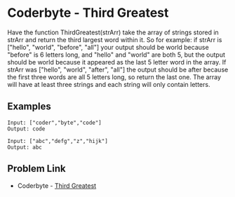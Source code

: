 # Coderbyte - Third Greatest

Have the function ThirdGreatest(strArr) take the array of strings stored in strArr and return the third largest word within it. So for example: if strArr is ["hello", "world", "before", "all"] your output should be world because "before" is 6 letters long, and "hello" and "world" are both 5, but the output should be world because it appeared as the last 5 letter word in the array. If strArr was ["hello", "world", "after", "all"] the output should be after because the first three words are all 5 letters long, so return the last one. The array will have at least three strings and each string will only contain letters.

## Examples

```
Input: ["coder","byte","code"]
Output: code
```

```
Input: ["abc","defg","z","hijk"]
Output: abc
```

## Problem Link

- Coderbyte - [Third Greatest](https://coderbyte.com/editor/Third%20Greatest:JavaScript)
